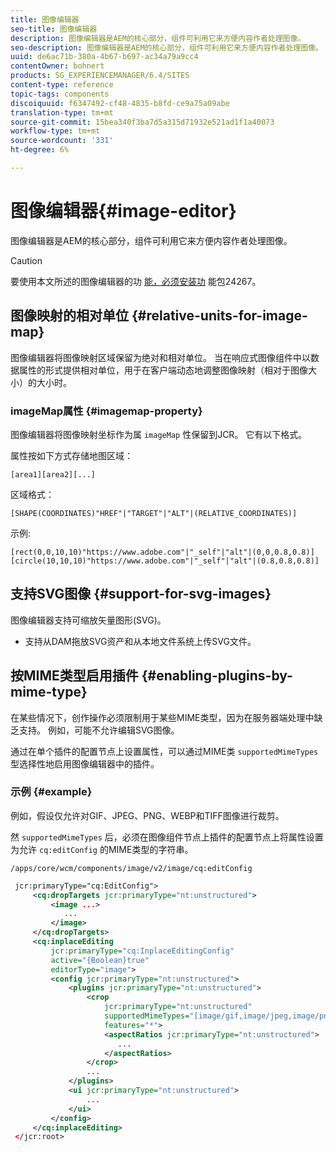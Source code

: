 ```yaml
---
title: 图像编辑器
seo-title: 图像编辑器
description: 图像编辑器是AEM的核心部分，组件可利用它来方便内容作者处理图像。
seo-description: 图像编辑器是AEM的核心部分，组件可利用它来方便内容作者处理图像。
uuid: de6ac71b-380a-4b67-b697-ac34a79a9cc4
contentOwner: bohnert
products: SG_EXPERIENCEMANAGER/6.4/SITES
content-type: reference
topic-tags: components
discoiquuid: f6347492-cf48-4835-b8fd-ce9a75a09abe
translation-type: tm+mt
source-git-commit: 15bea340f3ba7d5a315d71932e521ad1f1a40073
workflow-type: tm+mt
source-wordcount: '331'
ht-degree: 6%

---
```



# 图像编辑器{#image-editor}

图像编辑器是AEM的核心部分，组件可利用它来方便内容作者处理图像。

>[!CAUTION]
>
>要使用本文所述的图像编辑器的功 [能，必须安装功](https://www.adobeaemcloud.com/content/marketplace/marketplaceProxy.html?packagePath=/content/companies/public/adobe/packages/cq640/featurepack/cq-6.4.0-featurepack-24267) 能包24267。

## 图像映射的相对单位 {#relative-units-for-image-map}

图像编辑器将图像映射区域保留为绝对和相对单位。 当在响应式图像组件中以数据属性的形式提供相对单位，用于在客户端动态地调整图像映射（相对于图像大小）的大小时。

### imageMap属性 {#imagemap-property}

图像编辑器将图像映射坐标作为属 `imageMap` 性保留到JCR。 它有以下格式。

属性按如下方式存储地图区域：

`[area1][area2][...]`

区域格式：

`[SHAPE(COORDINATES)"HREF"|"TARGET"|"ALT"|(RELATIVE_COORDINATES)]`

示例:

`[rect(0,0,10,10)"https://www.adobe.com"|"_self"|"alt"|(0,0,0.8,0.8)]`
`[circle(10,10,10)"https://www.adobe.com"|"_self"|"alt"|(0.8,0.8,0.8)]`

## 支持SVG图像 {#support-for-svg-images}

图像编辑器支持可缩放矢量图形(SVG)。

* 支持从DAM拖放SVG资产和从本地文件系统上传SVG文件。

## 按MIME类型启用插件 {#enabling-plugins-by-mime-type}

在某些情况下，创作操作必须限制用于某些MIME类型，因为在服务器端处理中缺乏支持。 例如，可能不允许编辑SVG图像。

通过在单个插件的配置节点上设置属性，可以通过MIME类 `supportedMimeTypes` 型选择性地启用图像编辑器中的插件。

### 示例 {#example}

例如，假设仅允许对GIF、JPEG、PNG、WEBP和TIFF图像进行裁剪。

然 `supportedMimeTypes` 后，必须在图像组件节点上插件的配置节点上将属性设置为允许 `cq:editConfig` 的MIME类型的字符串。

`/apps/core/wcm/components/image/v2/image/cq:editConfig`

```xml
 jcr:primaryType="cq:EditConfig">
     <cq:dropTargets jcr:primaryType="nt:unstructured">
         <image ...>
            ...
         </image>
     </cq:dropTargets>
     <cq:inplaceEditing
         jcr:primaryType="cq:InplaceEditingConfig"
         active="{Boolean}true"
         editorType="image">
         <config jcr:primaryType="nt:unstructured">
             <plugins jcr:primaryType="nt:unstructured">
                 <crop
                     jcr:primaryType="nt:unstructured"
                     supportedMimeTypes="[image/gif,image/jpeg,image/png,image/webp,image/tiff]"
                     features="*">
                     <aspectRatios jcr:primaryType="nt:unstructured">
                        ...
                     </aspectRatios>
                 </crop>
                 ...
             </plugins>
             <ui jcr:primaryType="nt:unstructured">
                 ...
             </ui>
         </config>
     </cq:inplaceEditing>
 </jcr:root>
```

